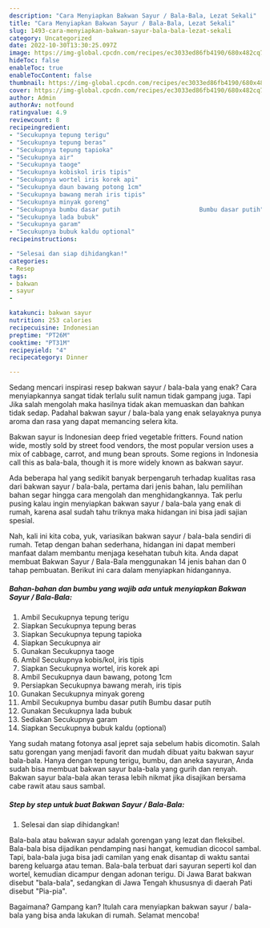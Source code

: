 ```yaml
---
description: "Cara Menyiapkan Bakwan Sayur / Bala-Bala, Lezat Sekali"
title: "Cara Menyiapkan Bakwan Sayur / Bala-Bala, Lezat Sekali"
slug: 1493-cara-menyiapkan-bakwan-sayur-bala-bala-lezat-sekali
category: Uncategorized
date: 2022-10-30T13:30:25.097Z
image: https://img-global.cpcdn.com/recipes/ec3033ed86fb4190/680x482cq70/bakwan-sayur-bala-bala-foto-resep-utama.jpg
hideToc: false
enableToc: true
enableTocContent: false
thumbnail: https://img-global.cpcdn.com/recipes/ec3033ed86fb4190/680x482cq70/bakwan-sayur-bala-bala-foto-resep-utama.jpg
cover: https://img-global.cpcdn.com/recipes/ec3033ed86fb4190/680x482cq70/bakwan-sayur-bala-bala-foto-resep-utama.jpg
author: Admin
authorAv: notfound
ratingvalue: 4.9
reviewcount: 8
recipeingredient:
- "Secukupnya tepung terigu"
- "Secukupnya tepung beras"
- "Secukupnya tepung tapioka"
- "Secukupnya air"
- "Secukupnya taoge"
- "Secukupnya kobiskol iris tipis"
- "Secukupnya wortel iris korek api"
- "Secukupnya daun bawang potong 1cm"
- "Secukupnya bawang merah iris tipis"
- "Secukupnya minyak goreng"
- "Secukupnya bumbu dasar putih                      Bumbu dasar putih"
- "Secukupnya lada bubuk"
- "Secukupnya garam"
- "Secukupnya bubuk kaldu optional"
recipeinstructions:

- "Selesai dan siap dihidangkan!"
categories:
- Resep
tags:
- bakwan
- sayur
- 

katakunci: bakwan sayur  
nutrition: 253 calories
recipecuisine: Indonesian
preptime: "PT26M"
cooktime: "PT31M"
recipeyield: "4"
recipecategory: Dinner

---
```



Sedang mencari inspirasi resep bakwan sayur / bala-bala yang enak? Cara menyiapkannya sangat tidak terlalu sulit namun tidak gampang juga. Tapi Jika salah mengolah maka hasilnya tidak akan memuaskan dan bahkan tidak sedap. Padahal bakwan sayur / bala-bala yang enak selayaknya punya aroma dan rasa yang dapat memancing selera kita.


Bakwan sayur is Indonesian deep fried vegetable fritters. Found nation wide, mostly sold by street food vendors, the most popular version uses a mix of cabbage, carrot, and mung bean sprouts. Some regions in Indonesia call this as bala-bala, though it is more widely known as bakwan sayur.

Ada beberapa hal yang sedikit banyak berpengaruh terhadap kualitas rasa dari bakwan sayur / bala-bala, pertama dari jenis bahan, lalu pemilihan bahan segar hingga cara mengolah dan menghidangkannya. Tak perlu pusing kalau ingin menyiapkan bakwan sayur / bala-bala yang enak di rumah, karena asal sudah tahu triknya maka hidangan ini bisa jadi sajian spesial.


Nah, kali ini kita coba, yuk, variasikan bakwan sayur / bala-bala sendiri di rumah. Tetap dengan bahan sederhana, hidangan ini dapat memberi manfaat dalam membantu menjaga kesehatan tubuh kita. Anda dapat membuat Bakwan Sayur / Bala-Bala menggunakan 14 jenis bahan dan 0 tahap pembuatan. Berikut ini cara dalam menyiapkan hidangannya.

<!--inarticleads1-->

##### Bahan-bahan dan bumbu yang wajib ada untuk menyiapkan Bakwan Sayur / Bala-Bala:

1. Ambil Secukupnya tepung terigu
1. Siapkan Secukupnya tepung beras
1. Siapkan Secukupnya tepung tapioka
1. Siapkan Secukupnya air
1. Gunakan Secukupnya taoge
1. Ambil Secukupnya kobis/kol, iris tipis
1. Siapkan Secukupnya wortel, iris korek api
1. Ambil Secukupnya daun bawang, potong 1cm
1. Persiapkan Secukupnya bawang merah, iris tipis
1. Gunakan Secukupnya minyak goreng
1. Ambil Secukupnya bumbu dasar putih                      Bumbu dasar putih
1. Gunakan Secukupnya lada bubuk
1. Sediakan Secukupnya garam
1. Siapkan Secukupnya bubuk kaldu (optional)


Yang sudah matang fotonya asal jepret saja sebelum habis dicomotin. Salah satu gorengan yang menjadi favorit dan mudah dibuat yaitu bakwan sayur bala-bala. Hanya dengan tepung terigu, bumbu, dan aneka sayuran, Anda sudah bisa membuat bakwan sayur bala-bala yang gurih dan renyah. Bakwan sayur bala-bala akan terasa lebih nikmat jika disajikan bersama cabe rawit atau saus sambal. 

<!--inarticleads2-->

##### Step by step untuk buat Bakwan Sayur / Bala-Bala:


1. Selesai dan siap dihidangkan!

Bala-bala atau bakwan sayur adalah gorengan yang lezat dan fleksibel. Bala-bala bisa dijadikan pendamping nasi hangat, kemudian dicocol sambal. Tapi, bala-bala juga bisa jadi camilan yang enak disantap di waktu santai bareng keluarga atau teman. Bala-bala terbuat dari sayuran seperti kol dan wortel, kemudian dicampur dengan adonan terigu. Di Jawa Barat bakwan disebut &#34;bala-bala&#34;, sedangkan di Jawa Tengah khususnya di daerah Pati disebut &#34;Pia-pia&#34;. 

Bagaimana? Gampang kan? Itulah cara menyiapkan bakwan sayur / bala-bala yang bisa anda lakukan di rumah. Selamat mencoba!

